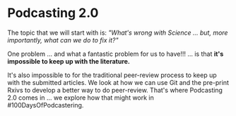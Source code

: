 # Podcasting 2.0

The topic that we will start with is: *"What's wrong with Science ... but, more importantly, what can we do to fix it?"*

One problem ... and what a fantastic problem for us to have!!! ... is that **it's impossible to keep up with the literature.** 

It's also impossible to for the traditional peer-review process to keep up with the submitted articles. We look at how we can use Git and the pre-print Rxivs to develop a better way to do peer-review. That's where Podcasting 2.0 comes in ... we explore how that might work in #100DaysOfPodcastering. 
